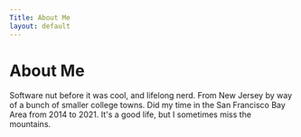 ```yaml
---
Title: About Me
layout: default
---
```


# About Me

Software nut before it was cool, and lifelong nerd.  From New Jersey by way of a bunch of smaller college towns.  Did my time in the San Francisco Bay Area from 2014 to 2021.  It's a good life, but I sometimes miss the mountains.
